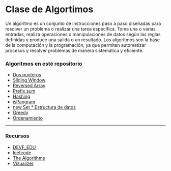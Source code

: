 # Clase de Algortimos

Un algoritmo es un conjunto de instrucciones paso a paso diseñadas para resolver un problema o realizar una tarea específica. Toma una o varias entradas, realiza operaciones o manipulaciones de datos según las reglas definidas y produce una salida o un resultado. Los algoritmos son la base de la computación y la programación, ya que permiten automatizar procesos y resolver problemas de manera sistemática y eficiente.

### Algoritmos en esté repositorio

- [Dos punteros]("./dos_punteros.js")
- [Sliding Window]("./sliding_window.js")
- [Reversed Array]("")
- [Prefix sum]("./Prefix_sum.js")
- [Hashing]("./hashing.js")
- [isPangram]("./isPangram.js")
- [new Set * Estructura de datos]("./set.js")
- [Greedy]("./Greedy.js")
- [Ordenamiento]("./Ordenamiento.js")

- - -

### Recursos

- [DEVF_EDU](https://edu.devf.la/)
- [leetcode](https://leetcode.com/)
- [The Algorithms](https://the-algorithms.com/es)
- [Vizualizer](https://algorithm-visualizer.org/greedy/boyermoores-majority-vote )


